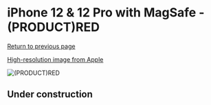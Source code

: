 # iPhone 12 & 12 Pro with MagSafe - (PRODUCT)RED

[Return to previous page](/iphone_12)

[High-resolution image from Apple](https://store.storeimages.cdn-apple.com/8756/as-images.apple.com/is/MHYE3?wid=4500&hei=4500&fmt=png)

<div style="width: 500px"><img src="/almost_uncompressed/MHYE3.webp" alt="(PRODUCT)RED"></div>

## Under construction
